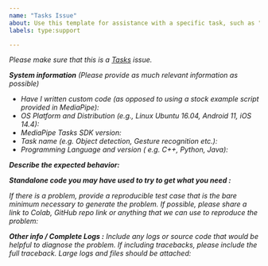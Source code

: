 ```yaml
---
name: "Tasks Issue"
about: Use this template for assistance with a specific task, such as "Gesture Recognition" or "Object Detection", including inference model usage/training etc.
labels: type:support

---
```

<em>Please make sure that this is a [Tasks](https://developers.google.com/mediapipe/solutions) issue.<em>

**System information** (Please provide as much relevant information as possible)
- Have I written custom code (as opposed to using a stock example script provided in MediaPipe):
- OS Platform and Distribution (e.g., Linux Ubuntu 16.04, Android 11, iOS 14.4):
- MediaPipe Tasks SDK version:
- Task name (e.g. Object detection, Gesture recognition etc.):
- Programming Language and version ( e.g. C++, Python, Java):

**Describe the expected behavior:**

**Standalone code you may have used to try to get what you need :**

If there is a problem, provide a reproducible test case that is the bare minimum necessary to generate the problem. If possible, please share a link to Colab, GitHub repo link or anything that we can use to reproduce the problem:

**Other info / Complete Logs :**
Include any logs or source code that would be helpful to
diagnose the problem. If including tracebacks, please include the full
traceback. Large logs and files should be attached:
